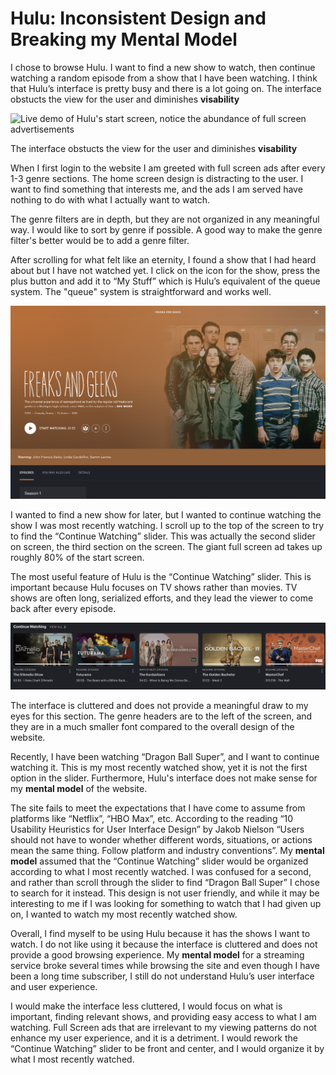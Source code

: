 # Hulu: Inconsistent Design and Breaking my **Mental Model**
   
I chose to browse Hulu. I want to find a new show to watch, then continue watching a random episode from a show that I have been watching. I think that Hulu’s interface is pretty busy and there is a lot going on. The interface obstucts the view for the user and diminishes **visability** 

<img alt = "Live demo of Hulu's start screen, notice the abundance of full screen advertisements" src="../assets/example.gif">
 
The interface obstucts the view for the user and diminishes **visability** 
 
When I first login to the website I am greeted with full screen ads after every 1-3 genre sections. The home screen design is distracting to the user. I want to find something that interests me, and the ads I am served have nothing to do with what I actually want to watch.

The genre filters are in depth, but they are not organized in any meaningful way. I would like to sort by genre if possible. A good way to make the genre filter's better would be to add a genre filter.

After scrolling for what felt like an eternity, I found a show that I had heard about but I have not watched yet. I click on the icon for the show, press the plus button and add it to “My Stuff” which is Hulu’s equivalent of the queue system. The "queue" system is straightforward and works well.
  
<img alt = "I found a show that I want to watch, but not right now. I add it to My Stuff and try to find the continue watching section" src = "../assets/Found-Show.png">
  
I wanted to find a new show for later, but I wanted to continue watching the show I was most recently watching. I scroll up to the top of the screen to try to find the “Continue Watching” slider. This was actually the second slider on screen, the third section on the screen. The giant full screen ad takes up roughly 80% of the start screen.

The most useful feature of Hulu is the “Continue Watching” slider. This is important because Hulu focuses on TV shows rather than movies. TV shows are often long, serialized efforts, and they lead the viewer to come back after every episode.
  
<img alt = "The 'Continue Watching' section is showing shows that I have not watched in a long time. My mental model would lead me to believe that it would be 'Dragon Ball Super'" src="../assets/Recently-Watched.png">
  
The interface is cluttered and does not provide a meaningful draw to my eyes for this section. The genre headers are to the left of the screen, and they are in a much smaller font compared to the overall design of the website.

Recently, I have been watching “Dragon Ball Super”, and I want to continue watching it. This is my most recently watched show, yet it is not the first option in the slider. Furthermore, Hulu's interface does not make sense for my **mental model** of the website.

The site fails to meet the expectations that I have come to assume from platforms like “Netflix”, “HBO Max”, etc. According to the reading “10 Usability Heuristics for User Interface Design” by Jakob Nielson “Users should not have to wonder whether different words, situations, or actions mean the same thing. Follow platform and industry conventions”. My **mental model** assumed that the “Continue Watching” slider would be organized according to what I most recently watched. I was confused for a second, and rather than scroll through the slider to find “Dragon Ball Super” I chose to search for it instead. This design is not user friendly, and while it may be interesting to me if I was looking for something to watch that I had given up on, I wanted to watch my most recently watched show.

Overall, I find myself to be using Hulu because it has the shows I want to watch. I do not like using it because the interface is cluttered and does not provide a good browsing experience. My **mental model** for a streaming service broke several times while browsing the site and even though I have been a long time subscriber, I still do not understand Hulu’s user interface and user experience. 

I would make the interface less cluttered, I would focus on what is important, finding relevant shows, and providing easy access to what I am watching. Full Screen ads that are irrelevant to my viewing patterns do not enhance my user experience, and it is a detriment. I would rework the “Continue Watching” slider to be front and center, and I would organize it by what I most recently watched.
